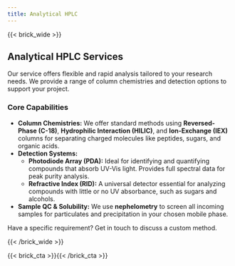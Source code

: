 ```yaml
---
title: Analytical HPLC
---
```


{{< brick_wide >}}

## Analytical HPLC Services

Our service offers flexible and rapid analysis tailored to your research needs. We provide a range of column chemistries and detection options to support your project.

### Core Capabilities

* **Column Chemistries:** We offer standard methods using **Reversed-Phase (C-18)**, **Hydrophilic Interaction (HILIC)**, and **Ion-Exchange (IEX)** columns for separating charged molecules like peptides, sugars, and organic acids.
* **Detection Systems:**
    * **Photodiode Array (PDA):** Ideal for identifying and quantifying compounds that absorb UV-Vis light. Provides full spectral data for peak purity analysis.
    * **Refractive Index (RID):** A universal detector essential for analyzing compounds with little or no UV absorbance, such as sugars and alcohols.
* **Sample QC & Solubility:** We use **nephelometry** to screen all incoming samples for particulates and precipitation in your chosen mobile phase.

Have a specific requirement? Get in touch to discuss a custom method.

{{< /brick_wide >}}

{{< brick_cta >}}{{< /brick_cta >}}
